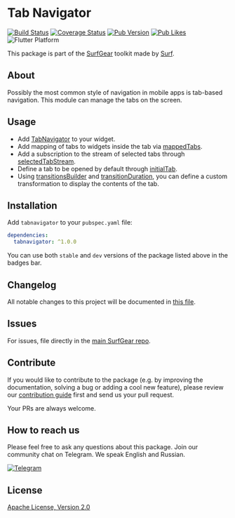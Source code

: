 # Tab Navigator

[![Build Status](https://github.com/surfstudio/SurfGear/workflows/build/badge.svg)](https://github.com/surfstudio/SurfGear)
[![Coverage Status](https://codecov.io/gh/surfstudio/SurfGear/branch/dev/graph/badge.svg?flag=tabnavigator)](https://codecov.io/gh/surfstudio/SurfGear)
[![Pub Version](https://img.shields.io/pub/v/tabnavigator)](https://pub.dev/packages/tabnavigator)
[![Pub Likes](https://badgen.net/pub/likes/tabnavigator)](https://pub.dev/packages/tabnavigator)
![Flutter Platform](https://badgen.net/pub/flutter-platform/tabnavigator)

This package is part of the [SurfGear](https://github.com/surfstudio/SurfGear) toolkit made by [Surf](https://surf.ru).

## About

Possibly the most common style of navigation in mobile apps is tab-based navigation.
This module can manage the tabs on the screen.

## Usage

* Add [TabNavigator](lib/src/tab_navigator.dart) to your widget.
* Add mapping of tabs to widgets inside the tab via [mappedTabs](lib/src/tab_navigator.dart#L22).
* Add a subscription to the stream of selected tabs through [selectedTabStream](lib/src/tab_navigator.dart#L23).
* Define a tab to be opened by default through [initialTab](lib/src/tab_navigator.dart#L24).
* Using [transitionsBuilder](lib/src/tab_navigator.dart#L27) and [transitionDuration](lib/src/tab_navigator.dart#L28), you can define a custom transformation to display the contents of the tab.

## Installation

Add `tabnavigator` to your `pubspec.yaml` file:

```yaml
dependencies:
  tabnavigator: ^1.0.0
```

You can use both `stable` and `dev` versions of the package listed above in the badges bar.

## Changelog

All notable changes to this project will be documented in [this file](./CHANGELOG.md).

## Issues

For issues, file directly in the [main SurfGear repo](https://github.com/surfstudio/SurfGear).

## Contribute

If you would like to contribute to the package (e.g. by improving the documentation, solving a bug or adding a cool new feature), please review our [contribution guide](../../CONTRIBUTING.md) first and send us your pull request.

Your PRs are always welcome.

## How to reach us

Please feel free to ask any questions about this package. Join our community chat on Telegram. We speak English and Russian.

[![Telegram](https://img.shields.io/badge/chat-on%20Telegram-blue.svg)](https://t.me/SurfGear)

## License

[Apache License, Version 2.0](https://www.apache.org/licenses/LICENSE-2.0)
